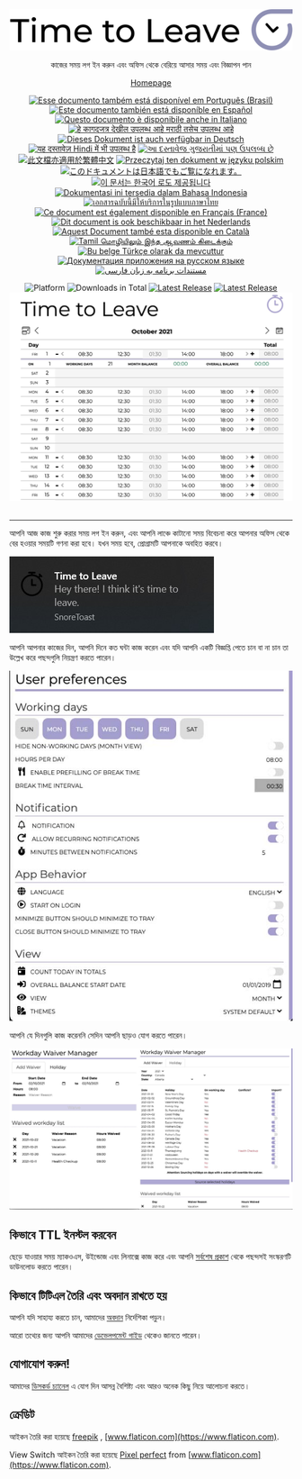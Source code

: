 <div align="center">
  <img src="assets/timetoleave.png" alt="Time to Leave Logo">

  <p>কাজের সময় লগ ইন করুন এবং অফিস থেকে বেরিয়ে আসার সময় এবং বিজ্ঞাপন পান</p>

[Homepage](https://timetoleave.app/)

<a href="docs/README-pt-BR.md"><img src="https://img.shields.io/badge/pt--BR-Portugu%C3%AAs-purple" alt="Esse documento também está disponível em Português (Brasil)"></a>
<a href="docs/README-es.md"><img src="https://img.shields.io/badge/es-Espa%C3%B1ol-purple" alt="Este documento también está disponíble en Español"></a>
<a href="docs/README-it.md"><img src="https://img.shields.io/badge/it-Italiano-purple" alt="Questo documento è disponibile anche in Italiano"></a>
<a href="docs/README-mr.md"><img src="https://img.shields.io/badge/mr-मराठी-purple" alt="हे कागदजत्र देखील उपलब्ध आहे मराठी तसेच उपलब्ध आहे"></a>
<a href="docs/README-de-DE.md"><img src="https://img.shields.io/badge/de--DE-Deutsch-purple" alt="Dieses Dokument ist auch verfügbar in Deutsch"></a>
<a href="docs/README-hi.md"><img src="https://img.shields.io/badge/hi-Hindi-purple" alt="यह दस्तावेज़ Hindi में भी उपलब्ध है"></a>
<a href="docs/README-gu.md"><img src="https://img.shields.io/badge/hi-gujarati-purple" alt="આ દસ્તાવેજ ગુજરાતીમાં પણ ઉપલબ્ધ છે"></a>
<a href="docs/README-zh-TW.md"><img src="https://img.shields.io/badge/zh--TW-繁體中文-purple" alt="此文檔亦適用於繁體中文"></a>
<a href="docs/README-pl.md"><img src="https://img.shields.io/badge/pl-Polski-purple" alt="Przeczytaj ten dokument w języku polskim"></a>
<a href="docs/README-ja.md"><img src="https://img.shields.io/badge/ja-日本語-purple" alt="このドキュメントは日本語でもご覧になれます。"></a>
<a href="docs/README-ko.md"><img src="https://img.shields.io/badge/ko-한국어-purple" alt="이 문서는 한국어 로도 제공됩니다"></a>
<a href="docs/README-id-ID.md"><img src="https://img.shields.io/badge/id--ID-Bahasa%20Indonesia-purple" alt="Dokumentasi ini tersedia dalam Bahasa Indonesia"></a>
<a href="docs/README-th-TH.md"><img src="https://img.shields.io/badge/th--TH-ภาษาไทย-purple" alt="เอกสารฉบับนี้มีให้บริการในรูปแบบภาษาไทย"></a>
<a href="docs/README-fr-FR.md"><img src="https://img.shields.io/badge/fr--FR-Fran%C3%A7ais%20(France)-purple" alt="Ce document est également disponible en Français (France)"></a>
<a href="docs/README-nl.md"><img src="https://img.shields.io/badge/nl-Nederlands-purple" alt="Dit document is ook beschikbaar in het Nederlands"></a>
<a href="docs/README-ca-CA.md"><img src="https://img.shields.io/badge/ca--CA-Catal&agrave-purple" alt="Aquest Document també esta disponible en Català"></a>
<a href="docs/README-ta.md"><img src="https://img.shields.io/badge/ta-Tamil-purple" alt="Tamil மொழியிலும் இந்த ஆவணம் கிடைக்கும்"></a>
<a href="docs/README-tr-TR.md"><img src="https://img.shields.io/badge/tr-T%C3%BCrk%C3%A7e-purple" alt="Bu belge Türkçe olarak da mevcuttur"></a>
<a href="docs/README-ru-RU.md"><img src="https://img.shields.io/badge/ru-%D0%A0%D1%83%D1%81%D1%81%D0%BA%D0%B8%D0%B9-purple" alt="Документация приложения на русском языке"></a>
<a href="docs/README-fa-IR.md"><img src="https://img.shields.io/badge/fa--IR-Persian-purple" alt="مستندات برنامه به زبان فارسی"></a>
<br/>

<img src="https://img.shields.io/badge/platforms-Windows%20%7C%20MacOS%20%7C%20Linux-green" alt="Platform">
<img src="https://img.shields.io/github/downloads/thamara/time-to-leave/total" alt="Downloads in Total">
<a href="https://github.com/thamara/time-to-leave/releases/latest"><img src="https://img.shields.io/github/v/release/thamara/time-to-leave" alt="Latest Release"></a>
<a href="http://makeapullrequest.com/"><img src="https://img.shields.io/badge/PRs-welcome-purple" alt="Latest Release"></a>

   <br/>

  <img src="./docs/images/screenshot.jpg" alt="Time to Leave Screenshot">

  <br/>

  <br/>
</div>

---

আপনি আজ কাজ শুরু করার সময় লগ ইন করুন, এবং আপনি লাঞ্চে কাটানো সময় বিবেচনা করে আপনার অফিস থেকে বের হওয়ার সময়টি গণনা করা হবে। যখন সময় হবে, প্রোগ্রামটি আপনাকে অবহিত করবে।

<img src="./docs/images/notification.jpg" alt="Time to Leave Notification">

আপনি আপনার কাজের দিন, আপনি দিনে কত ঘন্টা কাজ করেন এবং যদি আপনি একটি বিজ্ঞপ্তি পেতে চান বা না চান তা উল্লেখ করে পছন্দগুলি নিয়ন্ত্রণ করতে পারেন।

<img src="./docs/images/preferences.jpg" alt="Time to Leave Preferences">

আপনি যে দিনগুলি কাজ করেননি সেদিন আপনি ছাড়ও যোগ করতে পারেন।

<img src="./docs/images/waiver_manager.jpg" alt="Time to Leave Waiver Manager">

## কিভাবে TTL ইনস্টল করবেন

ছেড়ে যাওয়ার সময় ম্যাকওএস, উইন্ডোজ এবং লিনাক্সে কাজ করে এবং আপনি [সর্বশেষ প্রকাশ](https://github.com/thamara/time-to-leave/releases/latest) থেকে পছন্দসই সংস্করণটি ডাউনলোড করতে পারেন।

## কিভাবে টিটিএল তৈরি এবং অবদান রাখতে হয়

আপনি যদি সাহায্য করতে চান, আমাদের [অবদান](CONTRIBUTING.md) নির্দেশিকা পড়ুন।

আরো তথ্যের জন্য আপনি আমাদের [ডেভেলপমেন্ট গাইড](DEVELOPMENT.md) থেকেও জানতে পারেন।

## যোগাযোগ করুন!

আমাদের [ডিসকর্ড চ্যানেল](https://discord.gg/P3KkEF5) এ যোগ দিন আসন্ন বৈশিষ্ট্য এবং আরও অনেক কিছু নিয়ে আলোচনা করতে।

## ক্রেডিট

আইকন তৈরি করা হয়েছে [freepik](https://www.flaticon.com/authors/freepik) , [www.flaticon.com](https://www.flaticon.com).

View Switch আইকন তৈরি করা হয়েছে [Pixel perfect](https://www.flaticon.com/authors/pixel-perfect) from [www.flaticon.com](https://www.flaticon.com).
